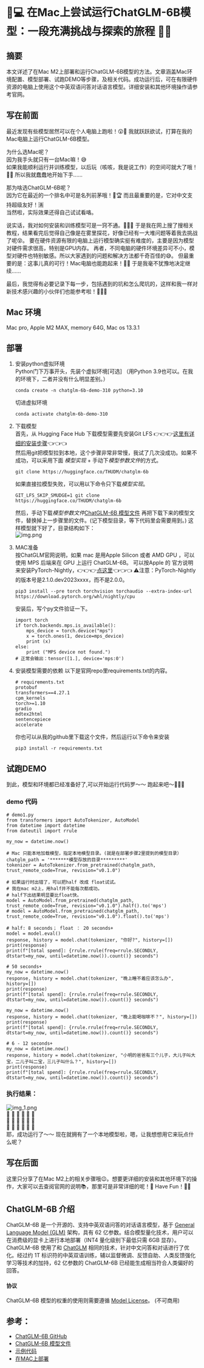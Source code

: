 # 🚀💻 在Mac上尝试运行ChatGLM-6B模型：一段充满挑战与探索的旅程 🌟🧩

## 摘要
本文详述了在Mac M2上部署和运行ChatGLM-6B模型的方法。文章涵盖Mac环境配置、模型部署、试跑DEMO等步骤，及相关代码。成功运行后，可在有限硬件资源的电脑上使用这个中英双语问答对话语言模型。详细安装和其他环境操作请参考官网。

## 写在前面

最近发现有些模型居然可以在个人电脑上跑啦！😲🎉 我就跃跃欲试，打算在我的Mac电脑上运行ChatGLM-6B模型。

为什么选Mac呢？  
因为我手头就只有一台Mac嘛！😅   
如果我能顺利运行并训练模型，以后玩（咳咳，我是说工作）的空间可就大了哦！🎉🚀 所以我就蠢蠢地开始下手......

那为啥选ChatGLM-6B呢？   
因为它在最近的一个排名中可是名列前茅哦！🥇🏆 而且最重要的是，它对中文支持超级友好！🈵   
当然啦，实际效果还得自己试试看咯。

说实话，我对如何安装和训练模型可是一窍不通。🤷‍♀️🔧 于是我在网上搜了搜相关教程，结果看完后觉得自己像是在雾里探花，好像已经有一大堆问题等着我去挑战了呢😵。
要在硬件资源有限的电脑上运行模型确实挺有难度的，主要是因为模型对硬件需求很高，特别是GPU内存。
再者，不同电脑的硬件环境差异可不小，模型对硬件也特别敏感。所以大家遇到的问题和解决方法都千奇百怪的😅。
但最重要的是：这事儿真的可行！Mac电脑也能跑起来！💪🎊 于是我毫不犹豫地决定继续......

最后，我觉得有必要记录下每一步，包括遇到的坑和怎么爬坑的，这样和我一样对新技术感兴趣的小伙伴们也能参考啦！📝🤗💡


## Mac 环境
Mac pro, Apple M2 MAX, memory 64G, Mac os 13.3.1

## 部署

1. 安装python虚拟环境   
    Python门下万事开头，先装个虚拟环境[可选]
    （用Python 3.9也可以。在我的环境下，二者并没有什么明显差别。）

    ```Shell
    conda create -n chatglm-6b-demo-310 python=3.10
    ```
      
    切进虚拟环境
    ```Shell
    conda activate chatglm-6b-demo-310
    ```

2. 下载模型  
    首先，从 Hugging Face Hub 下载模型需要先安装Git LFS 👉👉👉[这里有详细的安装步骤](https://docs.github.com/zh/repositories/working-with-files/managing-large-files/installing-git-large-file-storage)👈👈👈    
    然后用git把模型拉到本地，这个步骤非常非常慢，我试了几次没成功。如果不成功，可以采用下面 *模型实现* + 手动下*模型参数文件*的方式。
    ```Shell
    git clone https://huggingface.co/THUDM/chatglm-6b
    ```
    如果直接拉模型失败，可以用以下命令只下载*模型实现*。
    ```Shell
    GIT_LFS_SKIP_SMUDGE=1 git clone https://huggingface.co/THUDM/chatglm-6b
    ```
    然后，手动下载*模型参数文件*[ChatGLM-6B 模型文件](https://cloud.tsinghua.edu.cn/d/fb9f16d6dc8f482596c2/)
    再把下载下来的模型文件，替换掉上一步骤里的文件。(记下模型目录，等下代码里会需要用到。)
    这样模型就下好了，目录结构如下：      
    ![img.png](imgs/model-dirs.png)     

3. MAC准备    
按ChatGLM官网说明，如果 mac 是用Apple Silicon 或者 AMD GPU ，可以使用 MPS 后端来在 GPU 上运行 ChatGLM-6B。
可以按Apple 的 官方说明来安装PyTorch-Nightly，👉👉👉[点这里](https://developer.apple.com/metal/pytorch/)👈👈👈
⚠️注意：PyTorch-Nightly的版本号是2.1.0.dev2023xxxx，而不是2.0.0。

    ```Shell
    pip3 install --pre torch torchvision torchaudio --extra-index-url https://download.pytorch.org/whl/nightly/cpu
    ```
    安装后，写个py文件验证一下。
    ```
    import torch
    if torch.backends.mps.is_available():
        mps_device = torch.device("mps")
        x = torch.ones(1, device=mps_device)
        print (x)
    else:
        print ("MPS device not found.")
    # 正常会输出：tensor([1.], device='mps:0')
    ```

4. 安装模型需要的依赖
    以下是官网repo里requirements.txt的内容。
    ```
    # requirements.txt
    protobuf
    transformers==4.27.1
    cpm_kernels
    torch>=1.10
    gradio
    mdtex2html
    sentencepiece
    accelerate
    ```
    你也可以从我的github里下载这个文件，然后运行以下命令来安装
    ```Shell
    pip3 install -r requirements.txt
    ```


## 试跑DEMO
到此，模型和环境都已经准备好了,可以开始运行代码罗～～ 跑起来吧～🏃🏃‍🏃‍

### demo 代码

```
# demo1.py
from transformers import AutoTokenizer, AutoModel
from datetime import datetime
from dateutil import rrule

my_now = datetime.now()

# Mac 只能本地加载模型，指定本地模型目录。(就是在部署步骤2里提到的模型目录）
chatglm_path = '*******模型存放的目录*********'
tokenizer = AutoTokenizer.from_pretrained(chatglm_path, trust_remote_code=True, revision="v0.1.0")

# 如果运行时出错了，可以把half 改成 float试试。 
# 我在mac m2上，用half并不能每次都成功。
# half下出结果明显要比float快。
model = AutoModel.from_pretrained(chatglm_path, trust_remote_code=True, revision="v0.1.0").half().to('mps')
# model = AutoModel.from_pretrained(chatglm_path, trust_remote_code=True, revision="v0.1.0").float().to('mps')

# half: 8 seconds； float ： 20 seconds+
model = model.eval()
response, history = model.chat(tokenizer, "你好?", history=[])
print(response)
print(f"[total spend]: {rrule.rrule(freq=rrule.SECONDLY, dtstart=my_now, until=datetime.now()).count()} seconds")

# 50 seconds+
my_now = datetime.now()
response, history = model.chat(tokenizer, "晚上睡不着应该怎么办", history=[])
print(response)
print(f"[total spend]: {rrule.rrule(freq=rrule.SECONDLY, dtstart=my_now, until=datetime.now()).count()} seconds")

my_now = datetime.now()
response, history = model.chat(tokenizer, "晚上能喝咖啡不？", history=[])
print(response)
print(f"[total spend]: {rrule.rrule(freq=rrule.SECONDLY, dtstart=my_now, until=datetime.now()).count()} seconds")

# 6 - 12 seconds+
my_now = datetime.now()
response, history = model.chat(tokenizer, "小明的爸爸有三个儿子，大儿子叫大宝，二儿子叫二宝，三儿子叫什么？", history=[])
print(response)
print(f"[total spend]: {rrule.rrule(freq=rrule.SECONDLY, dtstart=my_now, until=datetime.now()).count()} seconds")

```

### 执行结果：
![img_1.png](imgs/demo1-output1.png)     
🎉 🎉 🎉 🎉 🎉 🎉    
🎉 🎉 🎉 🎉 🎉 🎉     
🎉 🎉 🎉 🎉 🎉 🎉      
耶，成功运行了～～ 现在就拥有了一个本地模型啦，嗯，让我想想用它来玩点什么呢？



## 写在后面
这里只分享了在Mac M2上的相关步骤哦😉。想要更详细的安装和其他环境下的操作，大家可以去查阅官网的说明📚，那里可是非常详细的呢！🎉 Have Fun！🥳🌈


## ChatGLM-6B 介绍
ChatGLM-6B 是一个开源的、支持中英双语问答的对话语言模型，基于 [General Language Model (GLM)](https://github.com/THUDM/GLM) 架构，具有 62 亿参数。结合模型量化技术，用户可以在消费级的显卡上进行本地部署（INT4 量化级别下最低只需 6GB 显存）。ChatGLM-6B 使用了和 [ChatGLM](https://chatglm.cn) 相同的技术，针对中文问答和对话进行了优化。经过约 1T 标识符的中英双语训练，辅以监督微调、反馈自助、人类反馈强化学习等技术的加持，62 亿参数的 ChatGLM-6B 已经能生成相当符合人类偏好的回答。

#### 协议

ChatGLM-6B 模型的权重的使用则需要遵循 [Model License](MODEL_LICENSE)。
(不可商用)


## 参考：
* [ChatGLM-6B GitHub](https://github.com/THUDM/ChatGLM-6B)   
* [ChatGLM-6B 模型文件](https://cloud.tsinghua.edu.cn/d/fb9f16d6dc8f482596c2/)   
* [示例代码](https://github.com/janewu77/jshare-llm-demo/tree/main/chatGLM-6b-demo)
* [在MAC上部署](https://github.com/janewu77/jshare-llm-demo/blob/main/chatGLM-6b-demo/README.md)
